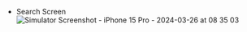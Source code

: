   - Search Screen
![Simulator Screenshot - iPhone 15 Pro - 2024-03-26 at 08 35 03](https://github.com/Mukund-Vaghasiya13/UIKit_GitHubApi/assets/115715969/5a6570fc-a9ec-4d4e-b715-ccb9c1691102)
